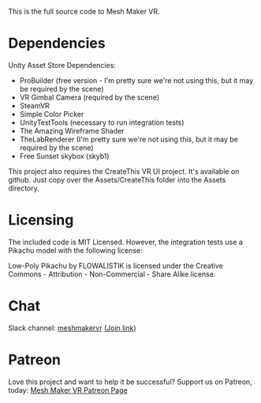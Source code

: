This is the full source code to Mesh Maker VR.

# Dependencies

Unity Asset Store Dependencies:
* ProBuilder (free version - I'm pretty sure we're not using this, but it may be required by the scene)
* VR Gimbal Camera (required by the scene)
* SteamVR
* Simple Color Picker
* UnityTestTools (necessary to run integration tests)
* The Amazing Wireframe Shader
* TheLabRenderer (I'm pretty sure we're not using this, but it may be required by the scene)
* Free Sunset skybox (skyb1)

This project also requires the CreateThis VR UI project. It's available on github. Just copy over the Assets/CreateThis folder into the Assets directory.

# Licensing

The included code is MIT Licensed. However, the integration tests use a Pikachu model with the following license:

Low-Poly Pikachu by FLOWALISTIK is licensed under the Creative Commons - Attribution - Non-Commercial - Share Alike license.

# Chat

Slack channel: [meshmakervr](https://meshmakervr.slack.com) [(Join link)](https://meshmakervr.slack.com/signup)

# Patreon

Love this project and want to help it be successful? Support us on Patreon, today: [Mesh Maker VR Patreon Page](https://www.patreon.com/createthis)
